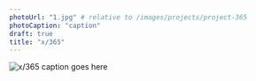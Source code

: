 ```yaml
---
photoUrl: "1.jpg" # relative to /images/projects/project-365
photoCaption: "caption"
draft: true
title: "x/365"
---
```


![x/365](/path/to/img.jpg)
caption goes here
